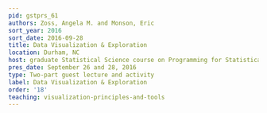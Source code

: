 ```yaml
---
pid: gstprs_61
authors: Zoss, Angela M. and Monson, Eric
sort_year: 2016
sort_date: 2016-09-28
title: Data Visualization & Exploration
location: Durham, NC
host: graduate Statistical Science course on Programming for Statistical Science
pres_date: September 26 and 28, 2016
type: Two-part guest lecture and activity
label: Data Visualization & Exploration
order: '18'
teaching: visualization-principles-and-tools
---
```

